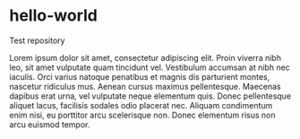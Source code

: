 # hello-world
Test repository


Lorem ipsum dolor sit amet, consectetur adipiscing elit. Proin viverra nibh leo, sit amet vulputate quam tincidunt vel. Vestibulum accumsan at nibh nec iaculis. Orci varius natoque penatibus et magnis dis parturient montes, nascetur ridiculus mus. Aenean cursus maximus pellentesque. Maecenas dapibus erat urna, vel vulputate neque elementum quis. Donec pellentesque aliquet lacus, facilisis sodales odio placerat nec. Aliquam condimentum enim nisi, eu porttitor arcu scelerisque non. Donec elementum risus non arcu euismod tempor.
